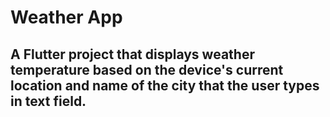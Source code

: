 # Weather App
## A Flutter project that displays weather temperature based on the device's current location and name of the city that the user types in text field.
